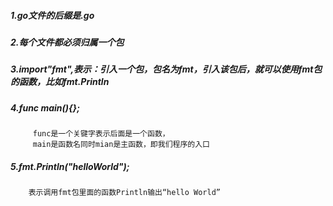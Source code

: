 ##### 1.go文件的后缀是.go
##### 2.每个文件都必须归属一个包
##### 3.import"fmt",表示：引入一个包，包名为fmt，引入该包后，就可以使用fmt包的函数，比如fmt.Println
##### 4.func main(){};
         func是一个关键字表示后面是一个函数，
         main是函数名同时mian是主函数，即我们程序的入口 
##### 5.fmt.Println("helloWorld");
                  
        表示调用fmt包里面的函数Println输出“hello World”  
        
       